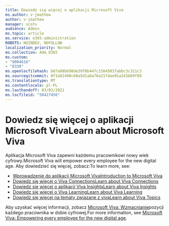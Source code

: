 ```yaml
---
title: Dowiedz się więcej o aplikacji Microsoft Viva
ms.author: v-jmathew
author: v-jmathew
manager: scotv
audience: Admin
ms.topic: article
ms.service: o365-administration
ROBOTS: NOINDEX, NOFOLLOW
localization_priority: Normal
ms.collection: Adm_O365
ms.custom:
- "9004616"
- "8338"
ms.openlocfilehash: b87a08b698de39f0b447c15845037abbc3c311c3
ms.sourcegitcommit: 0f1e81498c68a5d1aba76a21fdae91a141b69f89
ms.translationtype: MT
ms.contentlocale: pl-PL
ms.lasthandoff: 03/03/2021
ms.locfileid: "50427456"
---
```

# <a name="learn-about-microsoft-viva"></a><span data-ttu-id="e065d-102">Dowiedz się więcej o aplikacji Microsoft Viva</span><span class="sxs-lookup"><span data-stu-id="e065d-102">Learn about Microsoft Viva</span></span>

<span data-ttu-id="e065d-103">Aplikacja Microsoft Viva zapewni każdemu pracownikowi nowy wiek cyfrowy.</span><span class="sxs-lookup"><span data-stu-id="e065d-103">Microsoft Viva will empower every employee for the new digital age.</span></span> <span data-ttu-id="e065d-104">Aby dowiedzieć się więcej, zobacz:</span><span class="sxs-lookup"><span data-stu-id="e065d-104">To learn more, see:</span></span>

- [<span data-ttu-id="e065d-105">Wprowadzenie do aplikacji Microsoft Viva</span><span class="sxs-lookup"><span data-stu-id="e065d-105">Introduction to Microsoft Viva</span></span>](https://www.microsoft.com/microsoft-viva/overview)
- [<span data-ttu-id="e065d-106">Dowiedz się więcej o Viva Connections</span><span class="sxs-lookup"><span data-stu-id="e065d-106">Learn about Viva Connections</span></span>](https://aka.ms/VivaConnectionsBlog/)
- [<span data-ttu-id="e065d-107">Dowiedz się więcej o aplikacji Viva Insights</span><span class="sxs-lookup"><span data-stu-id="e065d-107">Learn about Viva Insights</span></span>](https://aka.ms/VivaInsightsBlog)
- [<span data-ttu-id="e065d-108">Dowiedz się więcej o Viva Learning</span><span class="sxs-lookup"><span data-stu-id="e065d-108">Learn about Viva Learning</span></span>](https://aka.ms/VivaLearningBlog)
- [<span data-ttu-id="e065d-109">Dowiedz się więcej na tematy związane z vivą</span><span class="sxs-lookup"><span data-stu-id="e065d-109">Learn about Viva Topics</span></span>](https://aka.ms/viva/topics/blog)

<span data-ttu-id="e065d-110">Aby uzyskać więcej informacji, zobacz [Microsoft Viva: Wzmacnianie](https://www.microsoft.com/microsoft-365/blog/2021/02/04/microsoft-viva-empowering-every-employee-for-the-new-digital-age/)pozycji każdego pracownika w dobie cyfrowej.</span><span class="sxs-lookup"><span data-stu-id="e065d-110">For more information, see [Microsoft Viva: Empowering every employee for the new digital age](https://www.microsoft.com/microsoft-365/blog/2021/02/04/microsoft-viva-empowering-every-employee-for-the-new-digital-age/).</span></span>
